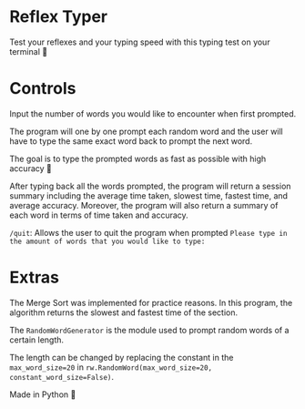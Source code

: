 # Reflex Typer
Test your reflexes and your typing speed with this typing test on your terminal 💨

# Controls 

Input the number of words you would like to encounter when first prompted. 

The program will one by one prompt each random word and the user will have to type the same exact word back to prompt the next word. 

The goal is to type the prompted words as fast as possible with high accuracy 🎯

After typing back all the words prompted, the program will return a session summary including the average time taken, slowest time, fastest time, and average accuracy. Moreover, the program will also return a summary of each word in terms of time taken and accuracy. 

`/quit`: Allows the user to quit the program when prompted `Please type in the amount of words that you would like to type: `

# Extras 

The Merge Sort was implemented for practice reasons. In this program, the algorithm returns the slowest and fastest time of the section. 

The `RandomWordGenerator` is the module used to prompt random words of a certain length. 

The length can be changed by replacing the constant in the `max_word_size=20` in `rw.RandomWord(max_word_size=20, constant_word_size=False)`.

Made in Python 🐍
